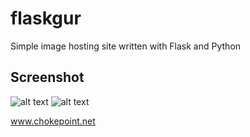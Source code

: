 flaskgur
========

Simple image hosting site written with Flask and Python

Screenshot
----------
![alt text](http://i.imgur.com/QBmadgE.png "Uploaded image")
![alt text](http://i.imgur.com/rmqTSx1.png "Tile view")

www.chokepoint.net
